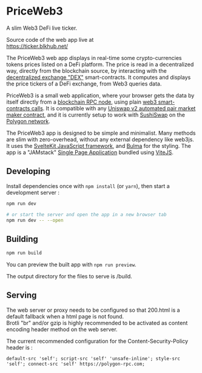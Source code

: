 # PriceWeb3

A slim Web3 DeFi live ticker.

Source code of the web app live at  
https://ticker.blkhub.net/

The PriceWeb3 web app displays in real-time some crypto-currencies tokens prices listed on a DeFi platform. The price is read in a decentralized way, directly from the blockchain source, by interacting with the <a href="https://academy.ivanontech.com/blog/decentralized-exchanges-what-is-a-dex" target="_blank">decentralized exchange "DEX"</a> smart-contracts. It computes and displays the price tickers of a DeFi exchange, from Web3 queries data.

PriceWeb3 is a small web application, where your browser gets the data by itself directly from a <a href="https://ethereum.org/en/developers/docs/apis/json-rpc/" target="_blank">blockchain RPC node</a>, using plain <a href="https://eth.wiki/json-rpc/API" target="_blank">web3 smart-contracts calls</a>. It is compatible with any <a href="https://docs.uniswap.org/protocol/V2/reference/smart-contracts/pair" target="_blank">Uniswap v2 automated pair market maker contract</a>, and it is currently setup to work with <a href="https://docs.sushi.com/products/amm-exchange" target="_blank">SushiSwap</a> on the <a href="https://polygon.technology/technology/" target="_blank">Polygon network</a>.

The PriceWeb3 app is designed to be simple and minimalist. Many methods are slim with zero-overhead, without any external dependency like web3js.
It uses the <a href="https://kit.svelte.dev" target="_blank">SvelteKit JavaScript framework</a>, and <a href="https://bulma.io/" target="_blank">Bulma</a> for the styling. The app is a "JAMstack" <a href="https://en.wikipedia.org/wiki/Single-page_application" target="_blank">Single Page Application</a> bundled using <a href="https://vitejs.dev/guide/why.html" target="_blank">ViteJS</a>.

## Developing

Install dependencies once with `npm install` (or `yarn`), then start a development server :

```bash
npm run dev

# or start the server and open the app in a new browser tab
npm run dev -- --open
```

## Building

```bash
npm run build
```

You can preview the built app with `npm run preview`.

The output directory for the files to serve is /build.

## Serving

The web server or proxy needs to be configured so that 200.html is a default fallback when a html page is not found.  
Brotli "br" and/or gzip is highly recommended to be activated as content encoding header method on the web server.

The current recommended configuration for the Content-Security-Policy header is :  
```
default-src 'self'; script-src 'self' 'unsafe-inline'; style-src 'self'; connect-src 'self' https://polygon-rpc.com;
```

